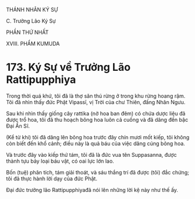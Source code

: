 THÁNH NHÂN KÝ SỰ

C. Trưởng Lão Ký Sự

PHẦN THỨ NHẤT

XVIII. PHẨM KUMUDA

# 173. Ký Sự về Trưởng Lão Rattipupphiya

Trong thời quá khứ, tôi đã là thợ săn thú rừng ở trong khu rừng hoang rậm. Tôi đã nhìn thấy đức Phật Vipassī, vị Trời của chư Thiên, đấng Nhân Ngưu.

Sau khi nhìn thấy giống cây rattika (nở hoa ban đêm) có chứa dược liệu đã được trổ hoa, tôi đã thu hoạch bông hoa luôn cả cuống và đã dâng đến bậc Đại Ẩn Sĩ.

(Kể từ khi) tôi đã dâng lên bông hoa trước đây chín mươi mốt kiếp, tôi không còn biết đến khổ cảnh; điều này là quả báu của việc dâng cúng bông hoa.

Và trước đây vào kiếp thứ tám, tôi đã là đức vua tên Suppasanna, được thành tựu bảy loại báu vật, có oai lực lớn lao.

Bốn (tuệ) phân tích, tám giải thoát, và sáu thắng trí đã được (tôi) đắc chứng; tôi đã thực hành lời dạy của đức Phật.

Đại đức trưởng lão Rattipupphiyađã nói lên những lời kệ này như thế ấy.
